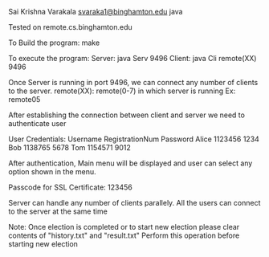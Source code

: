 Sai Krishna Varakala
svaraka1@binghamton.edu
java

Tested on remote.cs.binghamton.edu

To Build the program: make

To execute the program: 
    Server: java Serv 9496
    Client: java Cli remote(XX) 9496

Once Server is running in port 9496, we can connect any number of clients to the server.
remote(XX): remote(0-7) in which server is running
            Ex: remote05

After establishing the connection between client and server we need to authenticate user

User Credentials:
Username    RegistrationNum     Password
Alice           1123456           1234
Bob             1138765           5678
Tom             1154571           9012

After authentication, Main menu will be displayed and user can select any option shown in the menu.

Passcode for SSL Certificate: 123456

Server can handle any number of clients parallely. All the users can connect to the server at the same time

Note: Once election is completed or to start new election please clear contents of "history.txt" and "result.txt"
      Perform this operation before starting new election